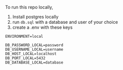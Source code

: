 To run this repo locally,

1. Install postgres locally
2. run `db.sql` with a database and user of your choice
3. create a .env with these keys

```
ENVIRONMENT=local

DB_PASSWORD_LOCAL=password
DB_USERNAME_LOCAL=username
DB_HOST_LOCAL=localhost
DB_PORT_LOCAL=5432
DB_DATABASE_LOCAL=database

```
